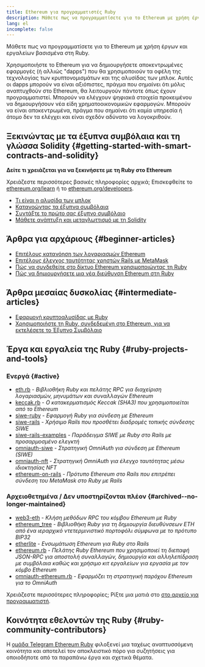 ```yaml
---
title: Ethereum για προγραμματιστές Ruby
description: Μάθετε πως να προγραμματίσετε για το Ethereum με χρήση έργων και εργαλείων βασισμένα στη Ruby.
lang: el
incomplete: false
---
```


<FeaturedText>Μάθετε πως να προγραμματίσετε για το Ethereum με χρήση έργων και εργαλείων βασισμένα στη Ruby.</FeaturedText>

Χρησιμοποιήστε το Ethereum για να δημιουργήσετε αποκεντρωμένες εφαρμογές (ή αλλιώς "dapps") που θα χρησιμοποιούν τα οφέλη της τεχνολογίας των κρυπτονομισμάτων και της αλυσίδας των μπλοκ. Αυτές οι dapps μπορούν να είναι αξιόπιστες, πράγμα που σημαίνει ότι μόλις αναπτυχθούν στο Ethereum, θα λειτουργούν πάντοτε όπως έχουν προγραμματιστεί. Μπορούν να ελέγχουν ψηφιακά στοιχεία προκειμένου να δημιουργήσουν νέα είδη χρηματοοικονομικών εφαρμογών. Μπορούν να είναι αποκεντρωμένα, πράγμα που σημαίνει ότι καμία υπηρεσία ή άτομο δεν τα ελέγχει και είναι σχεδόν αδύνατο να λογοκριθούν.

## Ξεκινώντας με τα έξυπνα συμβόλαια και τη γλώσσα Solidity {#getting-started-with-smart-contracts-and-solidity}

**Δείτε τι χρειάζεται για να ξεκινήσετε με τη Ruby στο Ethereum**

Χρειάζεστε περισσότερες βασικές πληροφορίες αρχικά; Επισκεφθείτε το [ethereum.org/learn](/learn/) ή το [ethereum.org/developers](/developers/).

- [Τι είναι η αλυσίδα των μπλοκ](https://kauri.io/article/d55684513211466da7f8cc03987607d5/blockchain-explained)
- [Κατανοώντας τα έξυπνα συμβόλαια](https://kauri.io/article/e4f66c6079e74a4a9b532148d3158188/ethereum-101-part-5-the-smart-contract)
- [Συντάξτε το πρώτο σας έξυπνο συμβόλαιο](https://kauri.io/article/124b7db1d0cf4f47b414f8b13c9d66e2/remix-ide-your-first-smart-contract)
- [Μάθετε ανάπτυξη και μεταγλωττισμό με τη Solidity](https://kauri.io/article/973c5f54c4434bb1b0160cff8c695369/understanding-smart-contract-compilation-and-deployment)

## Άρθρα για αρχάριους {#beginner-articles}

- [Επιτέλους κατανόηση των λογαριασμών Ethereum](https://dev.to/q9/finally-understanding-ethereum-accounts-1kpe)
- [Επιτέλους έλεγχος ταυτότητας χρηστών Rails με MetaMask](https://dev.to/q9/finally-authenticating-rails-users-with-metamask-3fj)
- [Πώς να συνδεθείτε στο δίκτυο Ethereum χρησιμοποιώντας τη Ruby](https://www.quicknode.com/guides/web3-sdks/how-to-connect-to-the-ethereum-network-using-ruby)
- [Πώς να δημιουργήσετε μια νέα διεύθυνση Ethereum στη Ruby](https://www.quicknode.com/guides/web3-sdks/how-to-generate-a-new-ethereum-address-in-ruby)

## Άρθρα μεσαίας δυσκολίας {#intermediate-articles}

- [Εφαρμογή κρυπτοαλυσίδας με Ruby](https://www.nopio.com/blog/blockchain-app-ruby/)
- [Χρησιμοποιήστε τη Ruby, συνδεδεμένη στο Ethereum, για να εκτελέσετε το Έξυπνο Συμβόλαιο](https://titanwolf.org/Network/Articles/Article?AID=87285822-9b25-49d5-ba2a-7ad95fff7ef9)

## Έργα και εργαλεία της Ruby {#ruby-projects-and-tools}

### Ενεργά {#active}

- [eth.rb](https://github.com/q9f/eth.rb) - _Βιβλιοθήκη Ruby και πελάτης RPC για διαχείριση λογαριασμών, μηνυμάτων και συναλλαγών Ethereum_
- [keccak.rb](https://github.com/q9f/keccak.rb) - _Ο κατακερματισμός Keccak (SHA3) που χρησιμοποιείται από το Ethereum_
- [siwe-ruby](https://github.com/signinwithethereum/siwe-ruby) - _Εφαρμογή Ruby για σύνδεση με Ethereum_
- [siwe-rails](https://github.com/signinwithethereum/siwe-rails) - _Χρήσιμο Rails που προσθέτει διαδρομές τοπικής σύνδεσης SIWE_
- [siwe-rails-examples](https://github.com/signinwithethereum/siwe-rails-examples) - _Παράδειγμα SIWE με Ruby στο Rails με προσαρμοσμένο ελεγκτή_
- [omniauth-siwe](https://github.com/signinwithethereum/omniauth-siwe) - _Στρατηγική OmniAuth για σύνδεση με Ethereum (SIWE)_
- [omniauth-nft](https://github.com/valthon/omniauth-nft) - _Στρατηγική OmniAuth για έλεγχο ταυτότητας μέσω ιδιοκτησίας NFT_
- [ethereum-on-rails](https://github.com/q9f/ethereum-on-rails) - _Πρότυπο Ethereum στο Rails που επιτρέπει σύνδεση του MetaMask στο Ruby με Rails_

### Αρχειοθετημένα / Δεν υποστηρίζονται πλέον {#archived--no-longer-maintained}

- [web3-eth](https://github.com/spikewilliams/vtada-ethereum) - _Κλήση μεθόδων RPC του κόμβου Ethereum με Ruby_
- [ethereum_tree](https://github.com/longhoangwkm/ethereum_tree) - _Βιβλιοθήκη Ruby για τη δημιουργία διευθύνσεων ETH από ένα ιεραρχικό ντετερμινιστικό πορτοφόλι σύμφωνα με το πρότυπο BIP32_
- [etherlite](https://github.com/budacom/etherlite) - _Ενσωμάτωση Ethereum για Ruby στο Rails_
- [ethereum.rb](https://github.com/EthWorks/ethereum.rb) - _Πελάτης Ruby Ethereum που χρησιμοποιεί τη διεπαφή JSON-RPC για αποστολή συναλλαγών, δημιουργία και αλληλεπίδραση με συμβόλαια καθώς και χρήσιμο κιτ εργαλείων για εργασία με τον κόμβο Ethereum_
- [omniauth-ethereum.rb](https://github.com/q9f/omniauth-ethereum.rb) - _Εφαρμόζει τη στρατηγική παρόχου Ethereum για το OmniAuth_

Χρειάζεστε περισσότερες πληροφορίες; Ρίξτε μια ματιά στο [στο αρχείο για προγραμματιστή](/developers/).

## Κοινότητα εθελοντών της Ruby {#ruby-community-contributors}

Η [ομάδα Telegram Ethereum Ruby](https://t.me/ruby_eth) φιλοξενεί μια ταχέως αναπτυσσόμενη κοινότητα και αποτελεί τον αποκλειστικό πόρο για συζητήσεις για οποιοδήποτε από τα παραπάνω έργα και σχετικά θέματα.
